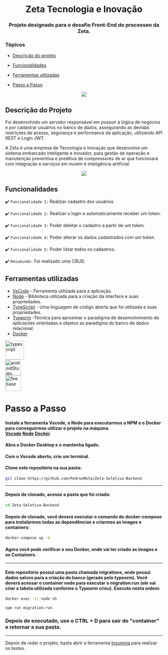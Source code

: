<h1 align="center"> Zeta Tecnologia e Inovação </h1>
<h3 align="center"> Projeto designado para o desafio Front-End do processeo da Zeta. </h3>

### Tópicos 

- [Descrição do projeto](#descrição-do-projeto)

- [Funcionalidades](#funcionalidades)

- [Ferramentas utilizadas](#ferramentas-utilizadas)

- [Passo a Passo](#passo-a-passo)


<p align="center">
<img src="http://img.shields.io/static/v1?label=STATUS&message=PROJETO%20FINALIZADO&color=GREEN&style=for-the-badge"/>
</p>

## Descrição do Projeto
Foi desenvolvido um servidor responsável em possuir a lógica de negócios e por cadastrar usuários no banco de dados, assegurando as devidas restrições de acesso, segurança e performance da aplicação, utilizando API REST e Login JWT.

A Zeta é uma empresa de Tecnologia e Inovação que desenvolve um sistema embarcado inteligente e inovador, para gestão de operação e manutenção preventiva e preditiva de compressores de ar que funcionará com integração e serviços em nuvem e inteligência artificial.
<p align="center">
<img src="https://user-images.githubusercontent.com/83295376/221979524-fa4ca3a5-069b-4fc2-89d9-698d9c04a015.png"/>
</p>


## Funcionalidades

:heavy_check_mark: `Funcionalidade 1:` Realizar cadastro dos usuários.

:heavy_check_mark: `Funcionalidade 2:` Realizar o login e automaticamente receber um token.

:heavy_check_mark: `Funcionalidade 3:` Poder deletar o cadastro a partir de um token.

:heavy_check_mark: `Funcionalidade 4:` Poder alterar os dados cadastrados com um token.

:heavy_check_mark: `Funcionalidade 5:` Poder listar todos os cadastros.

:heavy_check_mark: `Resumindo:` Foi realizado uma CRUD.

###

## Ferramentas utilizadas

- [VsCode](https://code.visualstudio.com/) - Ferramenta utilizada para a aplicação.
- [Node](https://pt-br.reactjs.org/) - Biblioteca utilizada para a criação da interface e suas propriedades.
- [TypeScript](https://www.typescriptlang.org/) - Uma linguagem de código aberta que foi utilizada e suas propriedades.
- [Typeorm](https://typeorm.io/) -Técnica para aproximar o paradigma de desenvolvimento de aplicações orientadas a objetos ao paradigma do banco de dados relacional.
- [Docker](https://typeorm.io/) 

<a href="https://www.java.com" target="_blank"><img src="https://cdn.jsdelivr.net/gh/devicons/devicon/icons/nodejs/nodejs-original-wordmark.svg" alt="typescript" width="60" height="60"/> </a> <br>
<a href="https://developer.android.com/studio" target="_blank"> <img src="https://cdn.jsdelivr.net/gh/devicons/devicon/icons/typescript/typescript-original.svg" alt="androidStudio" width="50" height="50"/></a> <br>
<a  target="_blank"><img src="https://cdn.jsdelivr.net/gh/devicons/devicon/icons/docker/docker-original.svg" alt="firebase" width="50" height="50"/> </a>

###

# Passo a Passo

#### **Instale a ferramenta Vscode, o Node para executarmos o NPM e o Docker para conseguirmos utilizar o projeto na máquina.**  <br>**<a target="_blank" href="https://code.visualstudio.com/">Vscode</a>**  **<a target="_blank" href="https://opensource.com/article/20/1/react-javascript-frameworks">Node</a>** **<a target="_blank" href="https://www.docker.com/">Docker</a>**

#### Abra o Docker Desktop e o mantenha ligado.
#### Com o Vscode aberto, crie um terminal.

#### Clone este repositório na sua pasta:

```sh
git clone https://github.com/PedrooMota/Zeta-Seletiva-Backend
```
<hr>

#### Depois de clonado, acesse a pasta que foi criada:

```sh
cd Zeta-Seletiva-Backend
```

#### Depois de clonado, você deverá executar o comando do **docker-compose** para instalarmos todas as dependências e criarmos as images e containers:

```sh
docker-compose up -d
```
#### Agora você pode verificar o seu Docker, onde vai ter criado as Images e os Containers.
<hr>

#### Este repositório possui uma pasta chamada **migrations**, onde possui dados salvos para a criação do banco (gerado pelo **typeorm**). Você deverá acessar o container **node** para executar o **migration:run** (ele vai criar a tabela utilizada conforme o Typeorm criou). Execute nesta ordem:

```sh
docker exec -ti node sh
```
```sh
npm run migration:run
```
### Depois de executado, use o <b>CTRL + D</b> para sair do "container" e retornar a sua pasta.
<hr>


Depois de rodar o projeto, basta abrir a ferramenta <a href="">Insomnia</a> para realizar os testes.

